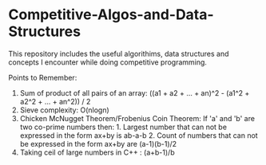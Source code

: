 # Competitive-Algos-and-Data-Structures
This repository includes the useful algorithims, data structures and concepts I encounter while doing competitive programming.

Points to Remember:

1. Sum of product of all pairs of an array: ((a1 + a2 + ... + an)^2 - (a1^2 + a2^2 + ... + an^2)) / 2
2. Sieve complexity: O(nlogn)
3. Chicken McNugget Theorem/Frobenius Coin Theorem:
	If 'a' and 'b' are two co-prime numbers then:
		1. Largest number that can not be expressed in the form ax+by is ab-a-b
		2. Count of numbers that can not be expressed in the form ax+by are (a-1)(b-1)/2
4. Taking ceil of large numbers in C++ : (a+b-1)/b